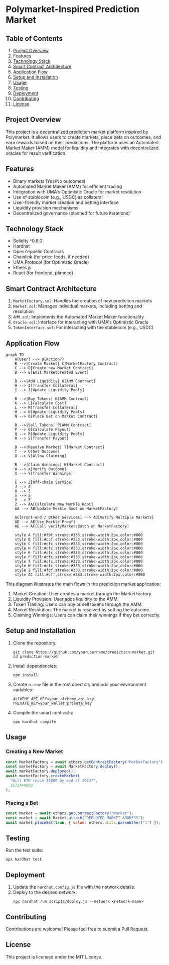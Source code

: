 # Polymarket-Inspired Prediction Market

## Table of Contents

1. [Project Overview](#project-overview)
2. [Features](#features)
3. [Technology Stack](#technology-stack)
4. [Smart Contract Architecture](#smart-contract-architecture)
5. [Application Flow](#application-flow)
6. [Setup and Installation](#setup-and-installation)
7. [Usage](#usage)
8. [Testing](#testing)
9. [Deployment](#deployment)
10. [Contributing](#contributing)
11. [License](#license)

## Project Overview

This project is a decentralized prediction market platform inspired by Polymarket. It allows users to create markets, place bets on outcomes, and earn rewards based on their predictions. The platform uses an Automated Market Maker (AMM) model for liquidity and integrates with decentralized oracles for result verification.

## Features

- Binary markets (Yes/No outcomes)
- Automated Market Maker (AMM) for efficient trading
- Integration with UMA's Optimistic Oracle for market resolution
- Use of stablecoin (e.g., USDC) as collateral
- User-friendly market creation and betting interface
- Liquidity provision mechanisms
- Decentralized governance (planned for future iterations)

## Technology Stack

- Solidity ^0.8.0
- Hardhat
- OpenZeppelin Contracts
- Chainlink (for price feeds, if needed)
- UMA Protocol (for Optimistic Oracle)
- Ethers.js
- React (for frontend, planned)

## Smart Contract Architecture

1. `MarketFactory.sol`: Handles the creation of new prediction markets
2. `Market.sol`: Manages individual markets, including betting and resolution
3. `AMM.sol`: Implements the Automated Market Maker functionality
4. `Oracle.sol`: Interface for interacting with UMA's Optimistic Oracle
5. `TokenInterface.sol`: For interacting with the stablecoin (e.g., USDC)

## Application Flow

```mermaid
graph TD
    A[User] --> B{Action?}
    B -->|Create Market| C[MarketFactory Contract]
    C --> D[Create new Market Contract]
    D --> E[Emit MarketCreated Event]

    B -->|Add Liquidity| H[AMM Contract]
    H --> I[Transfer Collateral]
    I --> J[Update Liquidity Pools]

    B -->|Buy Tokens| K[AMM Contract]
    K --> L[Calculate Cost]
    L --> M[Transfer Collateral]
    M --> N[Update Liquidity Pools]
    N --> O[Place Bet on Market Contract]

    B -->|Sell Tokens| P[AMM Contract]
    P --> Q[Calculate Payout]
    Q --> R[Update Liquidity Pools]
    R --> S[Transfer Payout]

    B -->|Resolve Market| T[Market Contract]
    T --> U[Set Outcome]
    U --> V[Allow Claiming]

    B -->|Claim Winnings| W[Market Contract]
    W --> X[Verify Outcome]
    X --> Y[Transfer Winnings]

    E --> Z[Off-chain Service]
    J --> Z
    O --> Z
    S --> Z
    V --> Z
    Z --> AA[Calculate New Merkle Root]
    AA --> AB[Update Merkle Root on MarketFactory]

    AC[Front-end / Other Services] --> AD[Verify Multiple Markets]
    AD --> AE[Use Merkle Proof]
    AE --> AF[Call verifyMarketsBatch on MarketFactory]

    style A fill:#f9f,stroke:#333,stroke-width:2px,color:#000
    style B fill:#ccf,stroke:#333,stroke-width:2px,color:#000
    style C fill:#cfc,stroke:#333,stroke-width:2px,color:#000
    style H fill:#cfc,stroke:#333,stroke-width:2px,color:#000
    style K fill:#cfc,stroke:#333,stroke-width:2px,color:#000
    style P fill:#cfc,stroke:#333,stroke-width:2px,color:#000
    style T fill:#cfc,stroke:#333,stroke-width:2px,color:#000
    style W fill:#cfc,stroke:#333,stroke-width:2px,color:#000
    style Z fill:#fcf,stroke:#333,stroke-width:2px,color:#000
    style AC fill:#cff,stroke:#333,stroke-width:2px,color:#000

```

This diagram illustrates the main flows in the prediction market application:

1. Market Creation: User creates a market through the MarketFactory.
2. Liquidity Provision: User adds liquidity to the AMM.
3. Token Trading: Users can buy or sell tokens through the AMM.
4. Market Resolution: The market is resolved by setting the outcome.
5. Claiming Winnings: Users can claim their winnings if they bet correctly.

## Setup and Installation

1. Clone the repository:
   ```
   git clone https://github.com/yourusername/prediction-market.git
   cd prediction-market
   ```
2. Install dependencies:
   ```
   npm install
   ```
3. Create a `.env` file in the root directory and add your environment variables:
   ```
   ALCHEMY_API_KEY=your_alchemy_api_key
   PRIVATE_KEY=your_wallet_private_key
   ```
4. Compile the smart contracts:
   ```
   npx hardhat compile
   ```

## Usage

### Creating a New Market

```javascript
const MarketFactory = await ethers.getContractFactory("MarketFactory");
const marketFactory = await MarketFactory.deploy();
await marketFactory.deployed();
await marketFactory.createMarket(
  "Will ETH reach $5000 by end of 2023?",
  1672444800
);
```

### Placing a Bet

```javascript
const Market = await ethers.getContractFactory("Market");
const market = await Market.attach("DEPLOYED_MARKET_ADDRESS");
await market.placeBet(true, { value: ethers.utils.parseEther("1") });
```

## Testing

Run the test suite:

```
npx hardhat test
```

## Deployment

1. Update the `hardhat.config.js` file with the network details.
2. Deploy to the desired network:
   ```
   npx hardhat run scripts/deploy.js --network <network-name>
   ```

## Contributing

Contributions are welcome! Please feel free to submit a Pull Request.

## License

This project is licensed under the MIT License.
